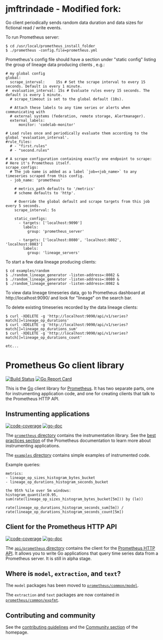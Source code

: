 # jmftrindade - Modified fork:

Go client periodically sends random data duration and data sizes for fictional read / write events.

To run Prometheus server:

```
$ cd /usr/local/prometheus_install_folder
$ ./prometheus -config.file=prometheus.yml
```

Prometheus's config file should have a section under "static config" listing the group of lineage data producing clients , e.g.:

```
# my global config
global:
  scrape_interval:     15s # Set the scrape interval to every 15 seconds. Default is every 1 minute.
#  evaluation_interval: 15s # Evaluate rules every 15 seconds. The default is every 1 minute.
  # scrape_timeout is set to the global default (10s).

  # Attach these labels to any time series or alerts when communicating with
  # external systems (federation, remote storage, Alertmanager).
  external_labels:
      monitor: 'codelab-monitor'

# Load rules once and periodically evaluate them according to the global 'evaluation_interval'.
#rule_files:
  # - "first.rules"
  # - "second.rules"

# A scrape configuration containing exactly one endpoint to scrape:
# Here it's Prometheus itself.
scrape_configs:
  # The job name is added as a label `job=<job_name>` to any timeseries scraped from this config.
  - job_name: 'prometheus'

    # metrics_path defaults to '/metrics'
    # scheme defaults to 'http'.

    # Override the global default and scrape targets from this job every 5 seconds.
    scrape_interval: 5s

    static_configs:
      - targets: ['localhost:9090']
        labels:
          group: 'prometheus_server'

      - targets: ['localhost:8080', 'localhost:8082', 'localhost:8083']
        labels:
          group: 'lineage_servers'
```

To start a few data lineage producing clients:
```
$ cd examples/random
$ ./random_lineage_generator -listen-address=:8082 &
$ ./random_lineage_generator -listen-address=:8080 &
$ ./random_lineage_generator -listen-address=:8082 &
```

To view data lineage timeseries data, go to Prometheus dashboard at http://localhost:9090/ and look for "lineage" on the search bar.

To delete existing timeseries recorded by the data lineage clients:
```
$ curl -XDELETE -g 'http://localhost:9090/api/v1/series?match[]=lineage_op_durations'
$ curl -XDELETE -g 'http://localhost:9090/api/v1/series?match[]=lineage_op_durations_sum'
$ curl -XDELETE -g 'http://localhost:9090/api/v1/series?match[]=lineage_op_durations_count'

etc...
```

# Prometheus Go client library

[![Build Status](https://travis-ci.org/prometheus/client_golang.svg?branch=master)](https://travis-ci.org/prometheus/client_golang)
[![Go Report Card](https://goreportcard.com/badge/github.com/prometheus/client_golang)](https://goreportcard.com/report/github.com/prometheus/client_golang)

This is the [Go](http://golang.org) client library for
[Prometheus](http://prometheus.io). It has two separate parts, one for
instrumenting application code, and one for creating clients that talk to the
Prometheus HTTP API.

## Instrumenting applications

[![code-coverage](http://gocover.io/_badge/github.com/prometheus/client_golang/prometheus)](http://gocover.io/github.com/prometheus/client_golang/prometheus) [![go-doc](https://godoc.org/github.com/prometheus/client_golang/prometheus?status.svg)](https://godoc.org/github.com/prometheus/client_golang/prometheus)

The
[`prometheus` directory](https://github.com/prometheus/client_golang/tree/master/prometheus)
contains the instrumentation library. See the
[best practices section](http://prometheus.io/docs/practices/naming/) of the
Prometheus documentation to learn more about instrumenting applications.

The
[`examples` directory](https://github.com/prometheus/client_golang/tree/master/examples)
contains simple examples of instrumented code.

Example queries:
```
metrics:
- lineage_op_sizes_histogram_bytes_bucket
- lineage_op_durations_histogram_seconds_bucket

the 95th %ile over 5m windows:
histogram_quantile(0.95, sum(rate(lineage_op_sizes_histogram_bytes_bucket[5m])) by (le))

rate(lineage_op_durations_histogram_seconds_sum[5m]) / rate(lineage_op_durations_histogram_seconds_count[5m]) 
```


## Client for the Prometheus HTTP API

[![code-coverage](http://gocover.io/_badge/github.com/prometheus/client_golang/api/prometheus)](http://gocover.io/github.com/prometheus/client_golang/api/prometheus) [![go-doc](https://godoc.org/github.com/prometheus/client_golang/api/prometheus?status.svg)](https://godoc.org/github.com/prometheus/client_golang/api/prometheus)

The
[`api/prometheus` directory](https://github.com/prometheus/client_golang/tree/master/api/prometheus)
contains the client for the
[Prometheus HTTP API](http://prometheus.io/docs/querying/api/). It allows you
to write Go applications that query time series data from a Prometheus
server. It is still in alpha stage.

## Where is `model`, `extraction`, and `text`?

The `model` packages has been moved to
[`prometheus/common/model`](https://github.com/prometheus/common/tree/master/model).

The `extraction` and `text` packages are now contained in
[`prometheus/common/expfmt`](https://github.com/prometheus/common/tree/master/expfmt).

## Contributing and community

See the [contributing guidelines](CONTRIBUTING.md) and the
[Community section](http://prometheus.io/community/) of the homepage.
